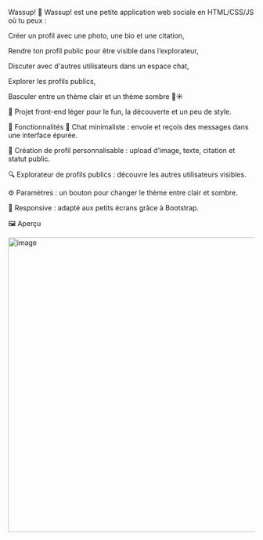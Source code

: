 Wassup! 👋
Wassup! est une petite application web sociale en HTML/CSS/JS où tu peux :

Créer un profil avec une photo, une bio et une citation,

Rendre ton profil public pour être visible dans l’explorateur,

Discuter avec d'autres utilisateurs dans un espace chat,

Explorer les profils publics,

Basculer entre un thème clair et un thème sombre 🌙☀️

🧪 Projet front-end léger pour le fun, la découverte et un peu de style.

🔧 Fonctionnalités
💬 Chat minimaliste : envoie et reçois des messages dans une interface épurée.

👤 Création de profil personnalisable : upload d’image, texte, citation et statut public.

🔍 Explorateur de profils publics : découvre les autres utilisateurs visibles.

⚙️ Paramètres : un bouton pour changer le thème entre clair et sombre.

📱 Responsive : adapté aux petits écrans grâce à Bootstrap.

🖼️ Aperçu

<img width="601" alt="image" src="https://github.com/user-attachments/assets/b42e2b98-395e-4510-9c02-53cbc4830ee5" />
